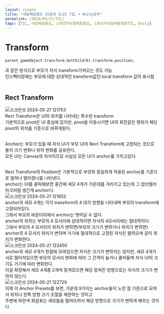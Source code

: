 ```yaml
---
layout: single
title: "내일배움캠프 25일차 5/21 TIL + Unity공부"
permalink: /2024/05/21/TIL/
tags: [TIL, 내일배움캠프, 스파르타내일배움캠프, 스파르타내일배움캠프TIL, Unity]
---
```


# Transform
```
parent_gameObject.transform.GetChild(0).transform.position;
```
과 같은 방식으로 부모가 자식 transform가져오는 것도 가능<br>
인스펙터창에는 부모에 대한 상대적인 transform값인 local transform 값이 표시됨<br>
<br>
## Rect Transform
![스크린샷 2024-05-21 121753](https://github.com/LeeSangSoos/LeeSangSoos.github.io/assets/105085706/1c2b5c8c-1f3b-42d2-9d03-71589f930637)<br>
Rect Transform은 UI의 위치를 나타내는 특수한 transform<br>
기본적으로 pivot은 UI 중심에 있지만, pivot을 이동시키면 UI의 회전같은 행위가 해당 pivot의 위치를 기준으로 바뀌게된다.<br><br>

Anchor는 부모가 있을 때 자식 UI가 부모 UI의 Rect Transform에 고정되는 것으로 둘이 크기 변화나 위치 변화를 공유한다.<br>
모든 UI는 Canvas의 자식이므로 사실상 모든 UI가 anchor를 가지고있다.<br><br>

Rect Transform의 Position은 기본적으로 부모와 동일하게 적용된 anchor를 기준으로 얼마나 떨어졌나를 나타낸다.<br>
anchor는 UI를 클릭해보면 중간에 세모 4개가 가운데를 가리키고 있는데 그 엄브렐러 마크처럼 생긴게 anchor다.<br>
![스크린샷 2024-05-21 121652](https://github.com/LeeSangSoos/LeeSangSoos.github.io/assets/105085706/b2a2b4ec-cabe-42a5-93c2-75656371af29)<br>
anchor의 세모 4개는 각각 transform의 4 대각 방향을 나타내며 부모의 transform에 고정되어있다.<br>
그래서 부모의 바운더리에서 anchor는 벗어날 수 없다.<br>
anchor의 위치는 부모의 4 모서리에 상대적이면 자식의 4모서리에는 절대적이다.<br>
그래서 부모의 4 모서리의 위치가 변하면(부모의 크기가 변하거나 위치가 변하면) anchor의 4 모서리 위치가 변하며 거기에 절대적으로 고정된 자식은 딸려오며 같이 위치가 변화한다.<br>
![스크린샷 2024-05-21 122450](https://github.com/LeeSangSoos/LeeSangSoos.github.io/assets/105085706/111ea053-3735-4b48-af5a-ede32bc6cc08)<br>
anchor의 세모 4개가 한점에 모여있으면 자식은 크기가 변하지는 않지만, 세모 4개가 서로 떨어져있으면 부모의 모서리 변화에 따라 그 간격이 늘거나 줄어들며 자식 UI의 크기도 거기에 따라 변화한다.<br>
이걸 확장해서 세모 4개중 2개씩 뭉쳐있으면 해당 뭉쳐진 방향으로는 자식의 크기가 변하지 않는다.<br>
![스크린샷 2024-05-21 122729](https://github.com/LeeSangSoos/LeeSangSoos.github.io/assets/105085706/53f6ef51-9ad3-4e07-8b79-4352772a0073)<br>
이제 이 Anchor Presets를 보면, 가운데 9가지는 anchor들이 노란 점 기준으로 모여서 위치나 한쪽 방향 크기 조절을 제한하는 것이고<br>
주변에 파란색 화살표는 세모들을 떨어뜨려서 해당 방향으로 크기가 변하게 해주는 것이다<br>


